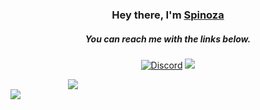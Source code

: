 <div align="center">
  <h3>Hey there, I'm <a href="https://github.com/spinozapy">Spinoza</a></h3>
  <h5>You can reach me with the links below.</h5>

  <p>
    <a href="https://discord.com/users/166644059534786560"><img alt="Discord" title="Discord" src="https://img.shields.io/badge/-Discord-7289DA?style=for-the-badge&logo=discord&logoColor=white"/></a>
    <a href="https://instagram.com/spinozapy" target="_blank"><img src="https://img.shields.io/badge/INSTAGRAM%20-DC3175.svg?&style=for-the-badge&logo=instagram&logoColor=white"></a>
  </p>

  <div style="display: flex; justify-content: center; flex-direction: column;">
    <div style="width: 200px; text-align: center;">
      <a href="https://github.com/spinozapy"> 
        <img src="https://komarev.com/ghpvc/?username=spinozapy&style=plastic&label=Profile+Views:">
      </a>
    </div>

  <div style="width: 400px; text-align: center;">
    <a href="https://github-readme-stats.vercel.app/api/top-langs/?username=spinozapy&hide=php&theme=dark&class=center">
      <img align="left" src="https://github-readme-stats.vercel.app/api/top-langs/?username=spinozapy&hide=php&theme=dark&class=center" />
    </a>
  </div>
</div>
